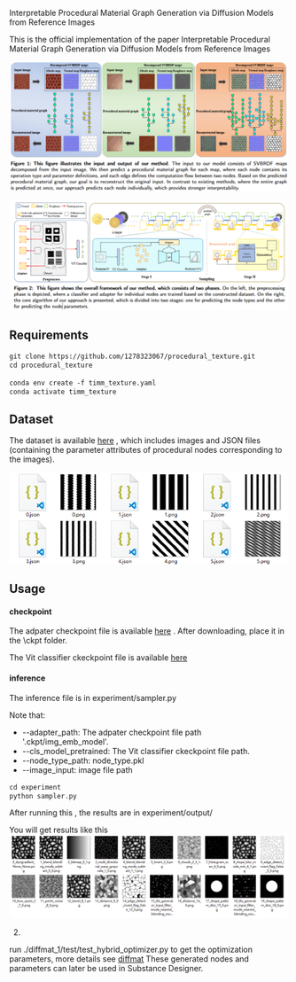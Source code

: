 Interpretable Procedural Material Graph Generation via Diffusion Models from Reference Images

This is the official implementation of the paper Interpretable Procedural Material Graph Generation via Diffusion Models from Reference Images

![](./assets/image-20250312214417233.png)

![](./assets/image-20250311214326061.png)

## Requirements

```
git clone https://github.com/1278323067/procedural_texture.git
cd procedural_texture

conda env create -f timm_texture.yaml
conda activate timm_texture
```

## Dataset

The dataset is available [here](https://pan.baidu.com/s/1G-M5hrVBHZ8QIaoTQV5QEA?pwd=87ix) , which includes images and JSON files (containing the parameter attributes of procedural nodes corresponding to the images).

![](./assets/image-20250311214057913.png)

## Usage

#### checkpoint

The adpater checkpoint file is available [here](https://pan.baidu.com/s/13H1zbZXU7DpmkDDpKND0pg?pwd=aq6h) . After downloading, place it in the \ckpt folder.

The Vit classifier ckeckpoint file is available [here](https://pan.baidu.com/s/12C3FNgdil5kfjsFaGxoXtg?pwd=swth)

#### inference

The inference file is in  experiment/sampler.py

Note that:

- --adapter_path:  The adpater checkpoint file path '.ckpt/img_emb_model'.
- --cls_model_pretrained: The Vit classifier ckeckpoint file path.
- --node_type_path: node_type.pkl
- --image_input: image file path

```
cd experiment
python sampler.py
```

After running this , the results are in experiment/output/

You will get results like this ![](./assets/image-20250312220245366.png)

2.

run ./diffmat_1/test/test_hybrid_optimizer.py to get  the optimization parameters, more details see [diffmat](https://github.com/mit-gfx/diffmat/tree/master)
These generated nodes and parameters can later be used in Substance Designer.